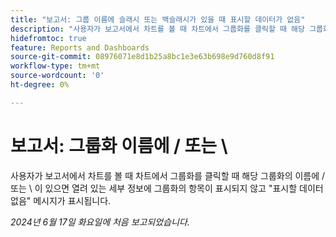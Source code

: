 ```yaml
---
title: "보고서: 그룹 이름에 슬래시 또는 백슬래시가 있을 때 표시할 데이터가 없음"
description: "사용자가 보고서에서 차트를 볼 때 차트에서 그룹화를 클릭할 때 해당 그룹화의 이름에 슬래시 또는 슬래시가 있으면 열려 있는 세부 정보에 그룹화에 항목이 표시되지 않고 사용자에게 메시지를 표시할 데이터 없음이 표시됩니다."
hidefromtoc: true
feature: Reports and Dashboards
source-git-commit: 08976071e8d1b25a8bc1e3e63b698e9d760d8f91
workflow-type: tm+mt
source-wordcount: '0'
ht-degree: 0%

---
```



# 보고서: 그룹화 이름에 / 또는 \

사용자가 보고서에서 차트를 볼 때 차트에서 그룹화를 클릭할 때 해당 그룹화의 이름에 / 또는 \ 이 있으면 열려 있는 세부 정보에 그룹화의 항목이 표시되지 않고 &quot;표시할 데이터 없음&quot; 메시지가 표시됩니다.

_2024년 6월 17일 화요일에 처음 보고되었습니다._
